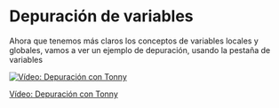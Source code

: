 # Depuración de variables

Ahora que tenemos más claros los conceptos de variables locales y globales, vamos a ver un ejemplo de depuración, usando la pestaña de variables

[![Vídeo: Depuración con Tonny](https://img.youtube.com/vi/1ItV1pqIu1w/0.jpg)](https://drive.google.com/file/d/1uEG07aoipGiKR0eSUW7FpYMiA_U8Ys7E/view?usp=sharing)


[Vídeo: Depuración con Tonny](https://drive.google.com/file/d/1uEG07aoipGiKR0eSUW7FpYMiA_U8Ys7E/view?usp=sharing)
